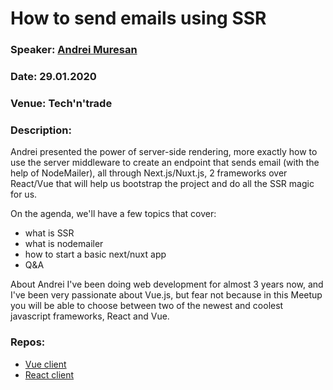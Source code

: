 # How to send emails using SSR

### Speaker: [Andrei Muresan](https://github.com/muresanandrei1)
### Date: 29.01.2020
### Venue: Tech'n'trade
### Description:
Andrei  presented the power of server-side rendering, more exactly how to use the server middleware to create an endpoint that sends email (with the help of NodeMailer), all through Next.js/Nuxt.js, 2 frameworks over React/Vue that will help us bootstrap the project and do all the SSR magic for us.

On the agenda, we'll have a few topics that cover:
* what is SSR
* what is nodemailer
* how to start a basic next/nuxt app
* Q&A

About Andrei
I've been doing web development for almost 3 years now, and I've been very passionate about Vue.js, but fear not because in this Meetup you will be able to choose between two of the newest and coolest javascript frameworks, React and Vue.

### Repos: 
* [Vue client](https://github.com/muresanandrei1/vue-mailer)
* [React client](https://github.com/muresanandrei1/react-mailer)



